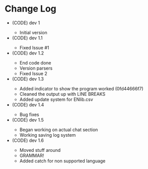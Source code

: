 Change Log
==========
<ul>
<li>(CODE) dev 1</li>
<ul>
<li>Initial version</li>
</ul>
<li>(CODE) dev 1.1</li>
<ul>
<li>Fixed Issue #1</li>
</ul>
<li>(CODE) dev 1.2</li>
<ul>
<li>End code done</li>
<li>Version parsers</li>
<li>Fixed Issue 2</li>
</ul>
<li>(CODE) dev 1.3</li>
<ul>
<li>Added indicator to show the program worked (0fd44666f7)</li>
<li>Cleaned the output up with LINE BREAKS</li>
<li>Added update system for ENlib.csv</li>
</ul>
<li>(CODE) dev 1.4</li>
<ul>
<li>Bug fixes</li>
</ul>
<li>(CODE) dev 1.5</li>
<ul>
<li>Began working on actual chat section</li>
<li>Working saving log system</li>
</ul>
<li>(CODE) dev 1.6</li>
<ul>
<li>Moved stuff around</li>
<li>GRAMMAR!</li>
<li>Added catch for non supported language</li>
</ul>
</ul>